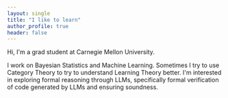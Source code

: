```yaml
---
layout: single 
title: "I like to learn"
author_profile: true
header: false
--- 
```


Hi, I'm a grad student at Carnegie Mellon University. 

I work on Bayesian Statistics and Machine Learning. Sometimes I try to use Category Theory to try to understand Learning Theory better. I'm interested in exploring formal reasoning through LLMs, specifically formal verification of code generated by LLMs and ensuring soundness. 



